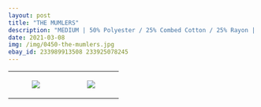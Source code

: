 ```yaml
---
layout: post
title: "THE MUMLERS"
description: "MEDIUM | 50% Polyester / 25% Combed Cotton / 25% Rayon | American Apparel"
date: 2021-03-08
img: /img/0450-the-mumlers.jpg
ebay_id: 233989913508 233925078245
---
```




<table style="width:100%;"><tr><td style="vertical-align:top;">
      <figure class="tmblr-full" data-orig-height="2048" data-orig-width="1365" data-orig-src="https://concertshirts.netlify.app/shirts/0450/0450-01.jpg"><img src="https://64.media.tumblr.com/ba83191530c0c4ad56a4b7d872412ddd/aa44df7447be5481-7b/s540x810/9fe70c4c618ca425d676fc52e6592ed065e9fe58.jpg" data-orig-height="2048" data-orig-width="1365" data-orig-src="https://concertshirts.netlify.app/shirts/0450/0450-01.jpg"/></figure></td>
    <td style="vertical-align:top;">
      <figure class="tmblr-full" data-orig-height="2048" data-orig-width="1365" data-orig-src="https://concertshirts.netlify.app/shirts/0450/0450-02.jpg"><img src="https://64.media.tumblr.com/5bf01cbe030bfcd03e9947c7d1335ebb/aa44df7447be5481-c9/s540x810/8ef0800f42a8fab8e89d86a2368a550b0fd3a849.jpg" data-orig-height="2048" data-orig-width="1365" data-orig-src="https://concertshirts.netlify.app/shirts/0450/0450-02.jpg"/></figure></td>
  </tr></table>
